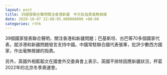 ```yaml
---
layout: post
title: 39國發聯合聲明關注香港新疆　中方批指責毫無根據
date: 2020-10-07 22:08:05.000000000 +08:00
categories: rthk
---
```


39個國家發表聯合聲明，關注香港和新疆問題；巴基斯坦、古巴等70多個國家代表，就涉港和新疆問題發言支持中國。中國常駐聯合國代表張軍，批評少數西方國家，作出毫無根據的指責。

另外，英國外相藍韜文在國會外交委員會上表示，英國不排除因應新疆狀況，杯葛2022年的北京冬季奧運會。
